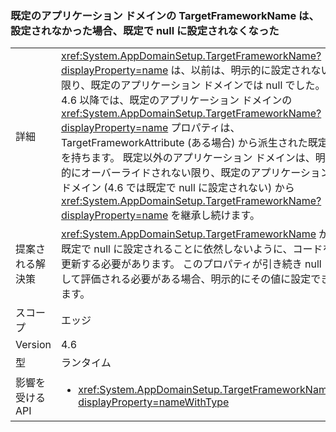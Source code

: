 ### <a name="targetframeworkname-for-default-app-domain-no-longer-defaults-to-null-if-not-set"></a>既定のアプリケーション ドメインの TargetFrameworkName は、設定されなかった場合、既定で null に設定されなくなった

|   |   |
|---|---|
|詳細|<xref:System.AppDomainSetup.TargetFrameworkName?displayProperty=name> は、以前は、明示的に設定されない限り、既定のアプリケーション ドメインでは null でした。 4.6 以降では、既定のアプリケーション ドメインの <xref:System.AppDomainSetup.TargetFrameworkName?displayProperty=name> プロパティは、TargetFrameworkAttribute (ある場合) から派生された既定値を持ちます。 既定以外のアプリケーション ドメインは、明示的にオーバーライドされない限り、既定のアプリケーション ドメイン (4.6 では既定で null に設定されない) から <xref:System.AppDomainSetup.TargetFrameworkName?displayProperty=name> を継承し続けます。|
|提案される解決策|<xref:System.AppDomainSetup.TargetFrameworkName> が既定で null に設定されることに依然しないように、コードを更新する必要があります。 このプロパティが引き続き null として評価される必要がある場合、明示的にその値に設定できます。|
|スコープ|エッジ|
|Version|4.6|
|型|ランタイム|
|影響を受ける API|<ul><li><xref:System.AppDomainSetup.TargetFrameworkName?displayProperty=nameWithType></li></ul>|

